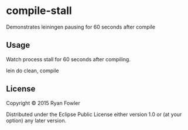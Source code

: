 # compile-stall

Demonstrates leiningen pausing for 60 seconds after compile

## Usage

Watch process stall for 60 seconds after compiling.

lein do clean, compile

## License

Copyright © 2015 Ryan Fowler

Distributed under the Eclipse Public License either version 1.0 or (at
your option) any later version.
